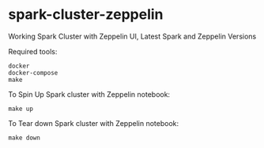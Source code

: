 # spark-cluster-zeppelin
Working Spark Cluster with Zeppelin UI, Latest Spark and Zeppelin Versions

Required tools:
```
docker
docker-compose
make
```

To Spin Up Spark cluster with Zeppelin notebook:
```
make up
```

To Tear down Spark cluster with Zeppelin notebook:
```
make down
```
